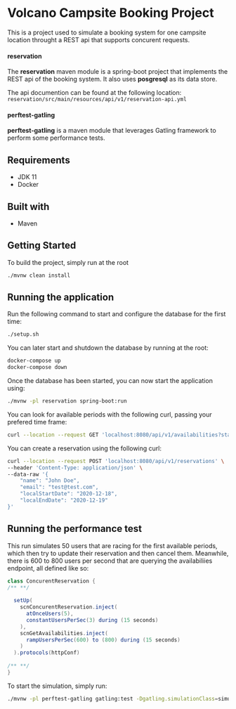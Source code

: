 # Volcano Campsite Booking Project

This is a project used to simulate a booking system for one campsite location throught a REST api that supports concurent requests.

#### reservation

The **reservation** maven module is a spring-boot project that implements the REST api of the booking system. It also uses **posgresql** as its data store. 

The api documention can be found at the following location: `reservation/src/main/resources/api/v1/reservation-api.yml`


#### perftest-gatling

**perftest-gatling** is a maven module that leverages Gatling framework to perform some performance tests. 


## Requirements
- JDK 11
- Docker

## Built with
- Maven


## Getting Started
To build the project, simply run at the root

```bash
./mvnw clean install
```

## Running the application

Run the following command to start and configure the database for the first time:
```bash
./setup.sh
```
You can later start and shutdown the database by running at the root:
```bash
docker-compose up
docker-compose down
```

Once the database has been started, you can now start the application using:
```bash
./mvnw -pl reservation spring-boot:run
```

You can look for available periods with the following curl, passing your prefered time frame:
```bash
curl --location --request GET 'localhost:8080/api/v1/availabilities?startDate=2020-11-19&endDate=2021-12-19'
```

You can create a reservation using the following curl:
```bash
curl --location --request POST 'localhost:8080/api/v1/reservations' \
--header 'Content-Type: application/json' \
--data-raw '{
    "name": "John Doe",
    "email": "test@test.com",
    "localStartDate": "2020-12-18",
    "localEndDate": "2020-12-19"
}'
```

## Running the performance test

This run simulates 50 users that are racing for the first available periods, which then try to update their reservation and then cancel them.
Meanwhile, there is 600 to 800 users per second that are querying the availabiliies endpoint, all defined like so: 

```scala
class ConcurentReservation {
/** **/
	
  setUp(
    scnConcurentReservation.inject(
      atOnceUsers(5),
      constantUsersPerSec(3) during (15 seconds)
    ),
    scnGetAvailabilities.inject(
      rampUsersPerSec(600) to (800) during (15 seconds)
    )
  ).protocols(httpConf)
	
/** **/
}
```

To start the simulation, simply run:

```bash
./mvnw -pl perftest-gatling gatling:test -Dgatling.simulationClass=simulations.ConcurentReservation
```


